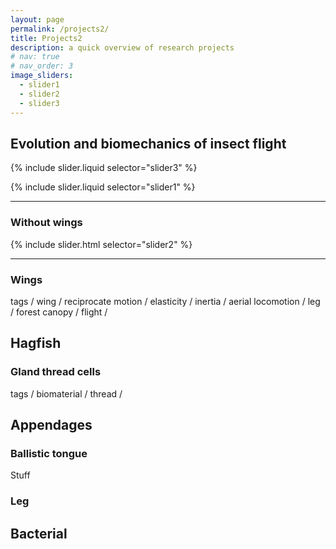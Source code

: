 ```yaml
---
layout: page
permalink: /projects2/
title: Projects2
description: a quick overview of research projects
# nav: true
# nav_order: 3
image_sliders:
  - slider1
  - slider2
  - slider3
---
```



## Evolution and biomechanics of insect flight 

{% include slider.liquid selector="slider3" %}

{% include slider.liquid selector="slider1" %}

---
### Without wings

{% include slider.html selector="slider2" %}

---
### Wings


tags / wing / reciprocate motion / elasticity / inertia / aerial locomotion / leg / forest canopy / flight /  


<!-- xxxxxx -->
## Hagfish
### Gland thread cells 

tags / biomaterial / thread / 


<!-- xxxxxx -->
## Appendages 

### Ballistic tongue 

Stuff 

### Leg



<!-- xxxxxx -->
## Bacterial 





